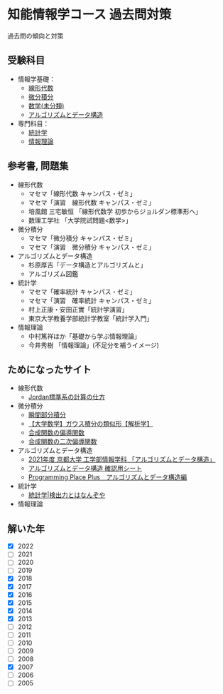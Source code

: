 # 知能情報学コース 過去問対策

過去問の傾向と対策

## 受験科目
- 情報学基礎：
  + [線形代数](linear.md)
  + [微分積分](calculus.md)
  + [数学(未分類)](mathmatics_others.md)
  + [アルゴリズムとデータ構造](algorithm.md)
- 専門科目：
  + [統計学](statics.md)
  + [情報理論](information.md)

## 参考書, 問題集
- 線形代数
  + マセマ「線形代数 キャンパス・ゼミ」
  + マセマ「演習　線形代数 キャンパス・ゼミ」
  + 培風館 三宅敏恒 「線形代数学 初歩からジョルダン標準形へ」
  + 数理工学社 「大学院試問題<数学>」
- 微分積分
  + マセマ「微分積分 キャンパス・ゼミ」
  + マセマ「演習　微分積分 キャンパス・ゼミ」
- アルゴリズムとデータ構造
  + 杉原厚吉「データ構造とアルゴリズムと」
  + アルゴリズム図鑑
- 統計学
  + マセマ「確率統計 キャンパス・ゼミ」
  + マセマ「演習　確率統計 キャンパス・ゼミ」
  + 村上正康・安田正實「統計学演習」
  + 東京大学教養学部統計学教室「統計学入門」
- 情報理論
  + 中村篤祥ほか「基礎から学ぶ情報理論」
  + 今井秀樹 「情報理論」(不足分を補うイメージ)
 
## ためになったサイト
- 線形代数
  + [Jordan標準系の計算の仕方](http://www.math.tohoku.ac.jp/~kuroki/LaTeX/20100609_Jordan.pdf)
- 微分積分
  + [瞬間部分積分](https://manabitimes.jp/math/823)
  + [【大学数学】ガウス積分の類似形【解析学】](https://www.youtube.com/watch?v=u6sBzqF8gWI)
  + [合成関数の偏導関数](https://w3e.kanazawa-it.ac.jp/math/category/bibun/henbibun/henkan-tex.cgi?target=/math/category/bibun/henbibun/gouseikansuu-no-henbibun.html)
  + [合成関数の二次偏導関数](https://w3e.kanazawa-it.ac.jp/math/category/bibun/henbibun/henkan-tex.cgi?target=/math/category/bibun/henbibun/gouseikansuu-no-2ji-doukansuu.html)
- アルゴリズムとデータ構造
  + [2021年度 京都大学 工学部情報学科 「アルゴリズムとデータ構造」](https://hkashima.github.io/course_algorithm_2021.html)
  + [アルゴリズムとデータ構造 確認用シート](algorithm_check.md)
  + [Programming Place Plus　アルゴリズムとデータ構造編](https://programming-place.net/ppp/contents/algorithm/index.html#data_struct)
- 統計学
  + [統計学|検出力とはなんぞや](https://note.com/hanaori/n/nc55ac8614799)
- 情報理論

## 解いた年
- [x] 2022
- [ ] 2021
- [ ] 2020
- [ ] 2019
- [x] 2018
- [x] 2017
- [x] 2016
- [x] 2015
- [x] 2014
- [x] 2013
- [ ] 2012
- [ ] 2011
- [ ] 2010
- [ ] 2009
- [ ] 2008
- [x] 2007
- [ ] 2006
- [ ] 2005

